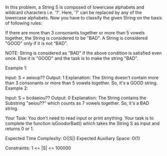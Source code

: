 In this problem, a String S is composed of lowercase alphabets and wildcard characters i.e. '?'. Here, '?' can be replaced by any of the lowercase alphabets. Now you have to classify the given String on the basis of following rules:

If there are more than 3 consonants together or more than 5 vowels together, the String is considered to be "BAD". A String is considered "GOOD" only if it is not “BAD”.

NOTE: String is considered as "BAD" if the above condition is satisfied even once. Else it is "GOOD" and the task is to make the string "BAD".
 

Example 1:

Input:
S = aeioup??
Output:
1
Explanation: The String doesn't contain more
than 3 consonants or more than 5 vowels together.
So, it's a GOOD string.
Example 2:

Input:
S = bcdaeiou??
Output:
0
Explanation: The String contains the
Substring "aeiou??" which counts as 7
vowels together. So, it's a BAD string.


Your Task:
You don't need to read input or print anything. Your task is to complete the function isGoodorBad() which takes the String S as input and returns 0 or 1.
 

Expected Time Complexity: O(|S|)
Expected Auxiliary Space: O(1)
 

Constraints:
1 <= |S| <= 100000
